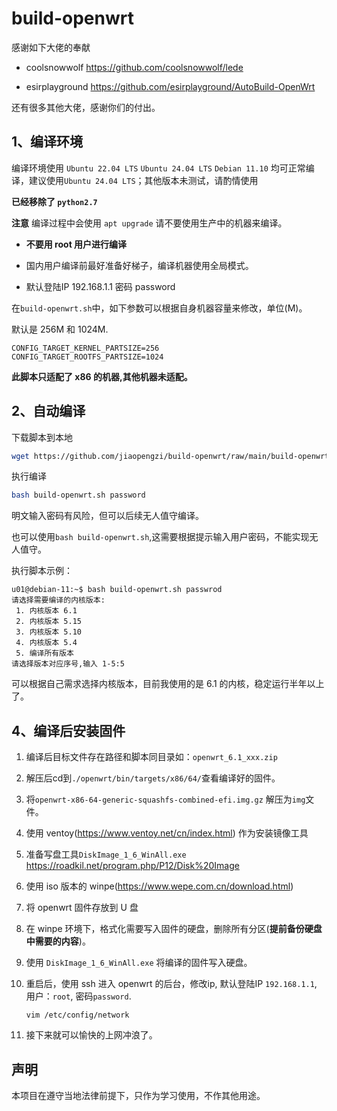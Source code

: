 # build-openwrt


感谢如下大佬的奉献



- coolsnowwolf      https://github.com/coolsnowwolf/lede

- esirplayground    https://github.com/esirplayground/AutoBuild-OpenWrt

    

还有很多其他大佬，感谢你们的付出。



## 1、编译环境

编译环境使用 `Ubuntu 22.04 LTS` `Ubuntu 24.04 LTS`  `Debian 11.10` 均可正常编译，建议使用`Ubuntu 24.04 LTS`；其他版本未测试，请酌情使用

**已经移除了 `python2.7`**

**注意** 编译过程中会使用 `apt upgrade` 请不要使用生产中的机器来编译。



- **不要用 root 用户进行编译**

- 国内用户编译前最好准备好梯子，编译机器使用全局模式。

- 默认登陆IP 192.168.1.1 密码 password



在`build-openwrt.sh`中，如下参数可以根据自身机器容量来修改，单位(M)。

默认是 256M 和 1024M.

```
CONFIG_TARGET_KERNEL_PARTSIZE=256
CONFIG_TARGET_ROOTFS_PARTSIZE=1024
```



**此脚本只适配了 x86 的机器,其他机器未适配。**



## 2、自动编译

下载脚本到本地

```bash
wget https://github.com/jiaopengzi/build-openwrt/raw/main/build-openwrt.sh
```



执行编译

```bash
bash build-openwrt.sh password
```

明文输入密码有风险，但可以后续无人值守编译。



也可以使用`bash build-openwrt.sh`,这需要根据提示输入用户密码，不能实现无人值守。



执行脚本示例：

```shell
u01@debian-11:~$ bash build-openwrt.sh passwrod
请选择需要编译的内核版本:
 1. 内核版本 6.1
 2. 内核版本 5.15
 3. 内核版本 5.10
 4. 内核版本 5.4
 5. 编译所有版本
请选择版本对应序号,输入 1-5:5
```



可以根据自己需求选择内核版本，目前我使用的是 6.1 的内核，稳定运行半年以上了。



## 4、编译后安装固件

1. 编译后目标文件存在路径和脚本同目录如：`openwrt_6.1_xxx.zip`

2. 解压后cd到`./openwrt/bin/targets/x86/64/`查看编译好的固件。

3. 将`openwrt-x86-64-generic-squashfs-combined-efi.img.gz` 解压为`img`文件。

4. 使用 ventoy(https://www.ventoy.net/cn/index.html) 作为安装镜像工具

5. 准备写盘工具`DiskImage_1_6_WinAll.exe` https://roadkil.net/program.php/P12/Disk%20Image

6. 使用 iso 版本的 winpe(https://www.wepe.com.cn/download.html)

7. 将 openwrt 固件存放到 U 盘

8. 在 winpe 环境下，格式化需要写入固件的硬盘，删除所有分区(**提前备份硬盘中需要的内容**)。

9. 使用 `DiskImage_1_6_WinAll.exe` 将编译的固件写入硬盘。

10. 重启后，使用 ssh 进入 openwrt 的后台，修改ip, 默认登陆IP `192.168.1.1`, 用户：`root`, 密码`password`.

    ```shell
    vim /etc/config/network
    ```

11. 接下来就可以愉快的上网冲浪了。


## 声明
本项目在遵守当地法律前提下，只作为学习使用，不作其他用途。
